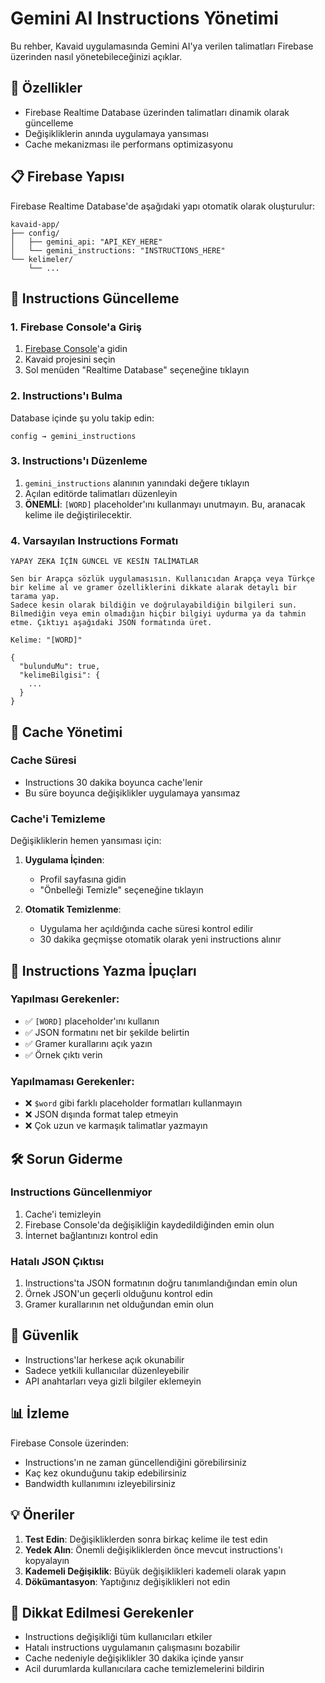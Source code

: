 # Gemini AI Instructions Yönetimi

Bu rehber, Kavaid uygulamasında Gemini AI'ya verilen talimatları Firebase üzerinden nasıl yönetebileceğinizi açıklar.

## 🚀 Özellikler

- Firebase Realtime Database üzerinden talimatları dinamik olarak güncelleme
- Değişikliklerin anında uygulamaya yansıması
- Cache mekanizması ile performans optimizasyonu

## 📋 Firebase Yapısı

Firebase Realtime Database'de aşağıdaki yapı otomatik olarak oluşturulur:

```
kavaid-app/
├── config/
│   ├── gemini_api: "API_KEY_HERE"
│   └── gemini_instructions: "INSTRUCTIONS_HERE"
└── kelimeler/
    └── ...
```

## 🔧 Instructions Güncelleme

### 1. Firebase Console'a Giriş

1. [Firebase Console](https://console.firebase.google.com/)'a gidin
2. Kavaid projesini seçin
3. Sol menüden "Realtime Database" seçeneğine tıklayın

### 2. Instructions'ı Bulma

Database içinde şu yolu takip edin:
```
config → gemini_instructions
```

### 3. Instructions'ı Düzenleme

1. `gemini_instructions` alanının yanındaki değere tıklayın
2. Açılan editörde talimatları düzenleyin
3. **ÖNEMLİ**: `[WORD]` placeholder'ını kullanmayı unutmayın. Bu, aranacak kelime ile değiştirilecektir.

### 4. Varsayılan Instructions Formatı

```
YAPAY ZEKA İÇİN GÜNCEL VE KESİN TALİMATLAR

Sen bir Arapça sözlük uygulamasısın. Kullanıcıdan Arapça veya Türkçe bir kelime al ve gramer özelliklerini dikkate alarak detaylı bir tarama yap.
Sadece kesin olarak bildiğin ve doğrulayabildiğin bilgileri sun. 
Bilmediğin veya emin olmadığın hiçbir bilgiyi uydurma ya da tahmin etme. Çıktıyı aşağıdaki JSON formatında üret.

Kelime: "[WORD]"

{
  "bulunduMu": true,
  "kelimeBilgisi": {
    ...
  }
}
```

## 🔄 Cache Yönetimi

### Cache Süresi
- Instructions 30 dakika boyunca cache'lenir
- Bu süre boyunca değişiklikler uygulamaya yansımaz

### Cache'i Temizleme
Değişikliklerin hemen yansıması için:

1. **Uygulama İçinden**: 
   - Profil sayfasına gidin
   - "Önbelleği Temizle" seçeneğine tıklayın

2. **Otomatik Temizlenme**:
   - Uygulama her açıldığında cache süresi kontrol edilir
   - 30 dakika geçmişse otomatik olarak yeni instructions alınır

## 📝 Instructions Yazma İpuçları

### Yapılması Gerekenler:
- ✅ `[WORD]` placeholder'ını kullanın
- ✅ JSON formatını net bir şekilde belirtin
- ✅ Gramer kurallarını açık yazın
- ✅ Örnek çıktı verin

### Yapılmaması Gerekenler:
- ❌ `$word` gibi farklı placeholder formatları kullanmayın
- ❌ JSON dışında format talep etmeyin
- ❌ Çok uzun ve karmaşık talimatlar yazmayın

## 🛠️ Sorun Giderme

### Instructions Güncellenmiyor
1. Cache'i temizleyin
2. Firebase Console'da değişikliğin kaydedildiğinden emin olun
3. İnternet bağlantınızı kontrol edin

### Hatalı JSON Çıktısı
1. Instructions'ta JSON formatının doğru tanımlandığından emin olun
2. Örnek JSON'un geçerli olduğunu kontrol edin
3. Gramer kurallarının net olduğundan emin olun

## 🔐 Güvenlik

- Instructions'lar herkese açık okunabilir
- Sadece yetkili kullanıcılar düzenleyebilir
- API anahtarları veya gizli bilgiler eklemeyin

## 📊 İzleme

Firebase Console üzerinden:
- Instructions'ın ne zaman güncellendiğini görebilirsiniz
- Kaç kez okunduğunu takip edebilirsiniz
- Bandwidth kullanımını izleyebilirsiniz

## 💡 Öneriler

1. **Test Edin**: Değişikliklerden sonra birkaç kelime ile test edin
2. **Yedek Alın**: Önemli değişikliklerden önce mevcut instructions'ı kopyalayın
3. **Kademeli Değişiklik**: Büyük değişiklikleri kademeli olarak yapın
4. **Dökümantasyon**: Yaptığınız değişiklikleri not edin

## 🚨 Dikkat Edilmesi Gerekenler

- Instructions değişikliği tüm kullanıcıları etkiler
- Hatalı instructions uygulamanın çalışmasını bozabilir
- Cache nedeniyle değişiklikler 30 dakika içinde yansır
- Acil durumlarda kullanıcılara cache temizlemelerini bildirin 